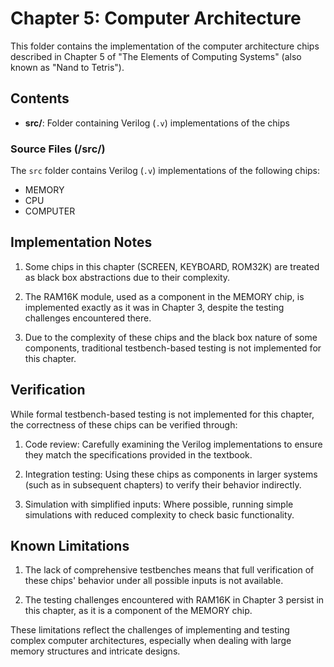 # Chapter 5: Computer Architecture

This folder contains the implementation of the computer architecture chips described in Chapter 5 of "The Elements of Computing Systems" (also known as "Nand to Tetris").

## Contents

- **src/**: Folder containing Verilog (`.v`) implementations of the chips

### Source Files (/src/)
The `src` folder contains Verilog (`.v`) implementations of the following chips:

- MEMORY
- CPU
- COMPUTER

## Implementation Notes

1. Some chips in this chapter (SCREEN, KEYBOARD, ROM32K) are treated as black box abstractions due to their complexity.

2. The RAM16K module, used as a component in the MEMORY chip, is implemented exactly as it was in Chapter 3, despite the testing challenges encountered there.

3. Due to the complexity of these chips and the black box nature of some components, traditional testbench-based testing is not implemented for this chapter.

## Verification

While formal testbench-based testing is not implemented for this chapter, the correctness of these chips can be verified through:

1. Code review: Carefully examining the Verilog implementations to ensure they match the specifications provided in the textbook.

2. Integration testing: Using these chips as components in larger systems (such as in subsequent chapters) to verify their behavior indirectly.

3. Simulation with simplified inputs: Where possible, running simple simulations with reduced complexity to check basic functionality.

## Known Limitations

1. The lack of comprehensive testbenches means that full verification of these chips' behavior under all possible inputs is not available.

2. The testing challenges encountered with RAM16K in Chapter 3 persist in this chapter, as it is a component of the MEMORY chip.

These limitations reflect the challenges of implementing and testing complex computer architectures, especially when dealing with large memory structures and intricate designs.